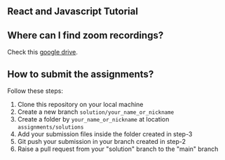 ##  React and Javascript Tutorial 

## Where can I find zoom recordings?

Check this [google drive](https://drive.google.com/drive/folders/1zehG8M37UQGPKnTFoaMPXJ2ZZ8R2cUqo?usp=sharing).

## How to submit the assignments?

Follow these steps:

1. Clone this repository on your local machine
2. Create a new branch `solution/your_name_or_nickname`
3. Create a folder by `your_name_or_nickname` at location `assignments/solutions`
4. Add your submission files inside the folder created in step-3
5. Git push your submission in your branch created in step-2
6. Raise a pull request from your "solution" branch to the "main" branch